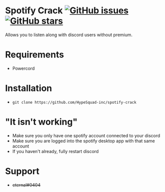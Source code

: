 # Spotify Crack [![GitHub issues](https://img.shields.io/github/issues/HypeSquad-inc/spotify-crack?style=flat)](https://github.com/HypeSquad-inc/spotify-crack/issues) [![GitHub stars](https://img.shields.io/github/stars/HypeSquad-inc/spotify-crack?style=flat)](https://github.com/HypeSquad-inc/spotify-crack/stargazers)
Allows you to listen along with discord users without premium.

# Requirements
- Powercord

# Installation
- `git clone https://github.com/HypeSquad-inc/spotify-crack`

# "It isn't working"
- Make sure you only have one spotify account connected to your discord
- Make sure you are logged into the spotify desktop app with that same account
- If you haven't already, fully restart discord

# Support
- ~~eternal#0404~~

